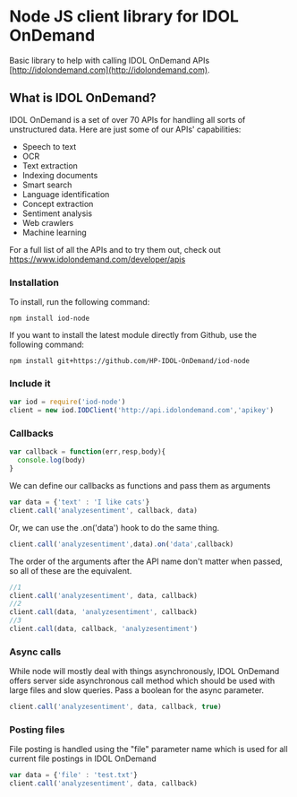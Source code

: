 # Node JS client library for IDOL OnDemand
Basic library to help with calling IDOL OnDemand APIs [http://idolondemand.com](http://idolondemand.com).

## What is IDOL OnDemand?
IDOL OnDemand is a set of over 70 APIs for handling all sorts of unstructured data. Here are just some of our APIs' capabilities:
* Speech to text
* OCR
* Text extraction
* Indexing documents
* Smart search
* Language identification
* Concept extraction
* Sentiment analysis
* Web crawlers
* Machine learning

For a full list of all the APIs and to try them out, check out https://www.idolondemand.com/developer/apis

### Installation
To install, run the following command:
```
npm install iod-node
```
If you want to install the latest module directly from Github, use the following command:
```
npm install git+https://github.com/HP-IDOL-OnDemand/iod-node
```

### Include it

```js
var iod = require('iod-node')
client = new iod.IODClient('http://api.idolondemand.com','apikey')
```

### Callbacks

```js
var callback = function(err,resp,body){
  console.log(body)
}
```

We can define our callbacks as functions and pass them as arguments

```js
var data = {'text' : 'I like cats'}
client.call('analyzesentiment', callback, data)
```
Or, we can use the .on('data') hook to do the same thing.

```js
client.call('analyzesentiment',data).on('data',callback)
```

The order of the arguments after the API name don't matter when passed, so all of these are the equivalent.

```js
//1
client.call('analyzesentiment', data, callback)
//2
client.call(data, 'analyzesentiment', callback)
//3
client.call(data, callback, 'analyzesentiment')
```


### Async calls

While node will mostly deal with things asynchronously, IDOL OnDemand offers server side asynchronous call method which should be used with large files and slow queries. Pass a boolean for the async parameter.

```js
client.call('analyzesentiment', data, callback, true)
```

### Posting files

File posting is handled using the "file" parameter name which is used for all current file postings in IDOL OnDemand

```js
var data = {'file' : 'test.txt'}
client.call('analyzesentiment', data, callback)
```
